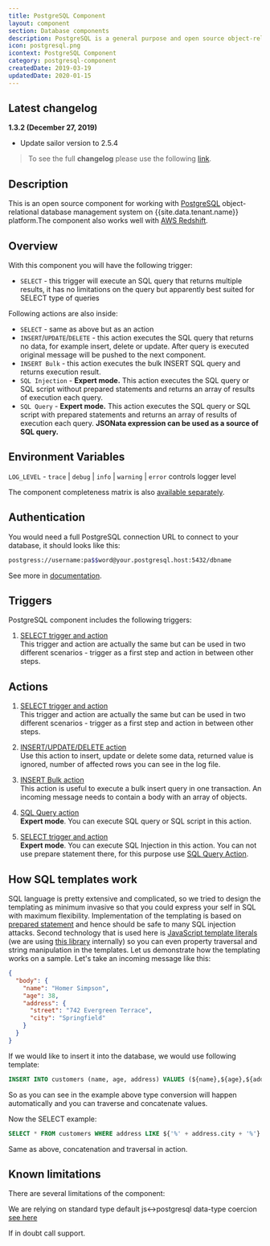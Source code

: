 ```yaml
---
title: PostgreSQL Component
layout: component
section: Database components
description: PostgreSQL is a general purpose and open source object-relational database management system.
icon: postgresql.png
icontext: PostgreSQL Component
category: postgresql-component
createdDate: 2019-03-19
updatedDate: 2020-01-15
---
```


## Latest changelog

**1.3.2 (December 27, 2019)**

* Update sailor version to 2.5.4

> To see the full **changelog** please use the following [link](/components/postgresql/changelog).


## Description

This is an open source component for working with [PostgreSQL](https://en.wikipedia.org/wiki/PostgreSQL)
object-relational database management system on {{site.data.tenant.name}} platform.The component also works well with [AWS Redshift](https://aws.amazon.com/redshift/).

## Overview

With this component you will have the following trigger:

*   `SELECT` - this trigger will execute an SQL query that returns multiple results, it has no limitations on the query but apparently best suited for SELECT type of queries

Following actions are also inside:

*   `SELECT` - same as above but as an action
*   `INSERT`/`UPDATE`/`DELETE` - this action executes the SQL query that returns no data, for example insert, delete or update. After query is executed original message will be pushed to the next component.
*   `INSERT Bulk` - this action executes the bulk INSERT SQL query and returns execution result.
*   `SQL Injection` - **Expert mode.** This action executes the SQL query or SQL script without prepared statements and returns an array of results of execution each query.
*   `SQL Query` - **Expert mode.** This action executes the SQL query or SQL script with prepared statements and returns an array of results of execution each query. **JSONata expression can be used as a source of SQL query.**

## Environment Variables

`LOG_LEVEL` - `trace` | `debug` | `info` | `warning` | `error` controls logger level

The component completeness matrix is also [available separately](completeness-matrix).

## Authentication

You would need a full PostgreSQL connection URL to connect to your database, it should looks like this:

```sh
postgress://username:pa$$word@your.postgresql.host:5432/dbname
```

See more in [documentation](https://www.postgresql.org/docs/current/static/libpq-connect.html#LIBPQ-CONNSTRING).

## Triggers

PostgreSQL component includes the following triggers:

  1. [SELECT trigger and action](/components/postgresql/triggers#select-trigger-and-action)                                                                         
  This trigger and action are actually the same but can be used in two different scenarios - trigger as a first step and action in between other steps.

## Actions



1. [SELECT trigger and action](/components/postgresql/actions#select-action)                                                                         
This trigger and action are actually the same but can be used in two different scenarios - trigger as a first step and action in between other steps.

2. [INSERT/UPDATE/DELETE action](/components/postgresql/actions#insertupdatedelete-action)                                                                         
Use this action to insert, update or delete some data, returned value is ignored, number of affected rows you can see in the log file.

3. [INSERT Bulk action](/components/postgresql/actions#insert-bulk-action)                                                                         
This action is useful to execute a bulk insert query in one transaction. An incoming message needs to contain a body with an array of objects.

4. [SQL Query action](/components/postgresql/actions#sql-query-action)                                                                         
**Expert mode**. You can execute SQL query or SQL script in this action.

5. [SELECT trigger and action](/components/postgresql/actions#sql-injection-action)                                                                         
**Expert mode**. You can execute SQL Injection in this action. You can not use prepare statement there, for this purpose use [SQL Query Action](/components/postgresql/actions#sql-query-action).

## How SQL templates work

SQL language is pretty extensive and complicated, so we tried to design the
templating as minimum invasive so that you could express your self in SQL with
maximum flexibility. Implementation of the templating is based on
[prepared statement](https://www.postgresql.org/docs/9.3/static/sql-prepare.html)
and hence should be safe to many SQL injection attacks. Second technology that is
used here is [JavaScript template literals](https://developer.mozilla.org/en-US/docs/Web/JavaScript/Reference/Template_literals#Expression_interpolation) (we are using [this library](https://github.com/felixfbecker/node-sql-template-strings) internally) so you can even property traversal and string manipulation
in the templates. Let us demonstrate how the templating works on a sample. Let's
take an incoming message like this:

```json
{
  "body": {
    "name": "Homer Simpson",
    "age": 38,
    "address": {
      "street": "742 Evergreen Terrace",
      "city": "Springfield"
    }
  }
}
```

If we would like to insert it into the database, we would use following template:

```sql
INSERT INTO customers (name, age, address) VALUES (${name},${age},${address.street + address.city})
```

So as you can see in the example above type conversion will happen automatically
and you can traverse and concatenate values.

Now the SELECT example:

```sql
SELECT * FROM customers WHERE address LIKE ${'%' + address.city + '%'}
```
Same as above, concatenation and traversal in action.

## Known limitations

There are several limitations of the component:

We are relying on standard type default js<->postgresql data-type coercion
[see here](https://github.com/brianc/node-postgres#features)

If in doubt call support.
